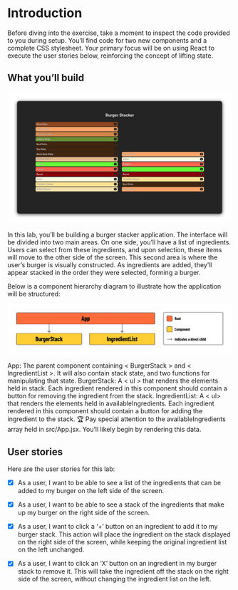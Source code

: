 # Introduction
Before diving into the exercise, take a moment to inspect the code provided to you during setup. You’ll find code for two new components and a complete CSS stylesheet. Your primary focus will be on using React to execute the user stories below, reinforcing the concept of lifting state.

## What you’ll build
![alt text](image.png)

In this lab, you’ll be building a burger stacker application. The interface will be divided into two main areas. On one side, you’ll have a list of ingredients. Users can select from these ingredients, and upon selection, these items will move to the other side of the screen. This second area is where the user’s burger is visually constructed. As ingredients are added, they’ll appear stacked in the order they were selected, forming a burger.

Below is a component hierarchy diagram to illustrate how the application will be structured:

![Component hierarchy diagram](image-1.png)

App: The parent component containing < BurgerStack > and < IngredientList >. It will also contain stack state, and two functions for manipulating that state.
BurgerStack: A < ul > that renders the elements held in stack. Each ingredient rendered in this component should contain a button for removing the ingredient from the stack.
IngredientList: A < ul>  that renders the elements held in availableIngredients. Each ingredient rendered in this component should contain a button for adding the ingredient to the stack.
🏆 Pay special attention to the availableIngredients array held in src/App.jsx. You’ll likely begin by rendering this data.

## User stories
Here are the user stories for this lab:

- [x] As a user, I want to be able to see a list of the ingredients that can be added to my burger on the left side of the screen.

- [x] As a user, I want to be able to see a stack of the ingredients that make up my burger on the right side of the screen.

- [x] As a user, I want to click a ‘+’ button on an ingredient to add it to my burger stack. This action will place the ingredient on the stack displayed on the right side of the screen, while keeping the original ingredient list on the left unchanged.

- [x] As a user, I want to click an ‘X’ button on an ingredient in my burger stack to remove it. This will take the ingredient off the stack on the right side of the screen, without changing the ingredient list on the left.

